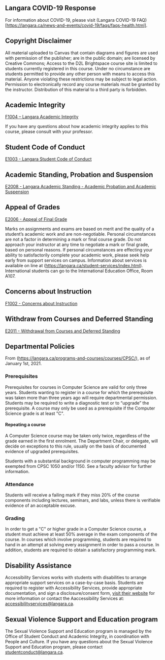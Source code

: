 ## Langara COVID-19 Response

For information about COVID-19, please visit (Langara COVID-19 FAQ)[https://langara.ca/news-and-events/covid-19/faqs/faqs-health.html].
## Copyright Disclaimer

<!-- Diagrams and figures included in lecture presentations adhere to [Copyright Guidelines for UBC Faculty, Staff and Students](https://copyright.ubc.ca/requirements/copyright-guidelines/) and [UBC Fair Dealing Requirements for Faculty and Staff](https://copyright.ubc.ca/requirements/fair-dealing/).
Some of these figures and images are subject to copyright and will not be posted to Canvas. -->
All material uploaded to Canvas that contain diagrams and figures are used with permission of the publisher; are in the public domain; are licensed by Creative Commons;
Access to the D2L Brightspace course site is limited to students currently registered in this course. 
Under no circumstance are students permitted to provide any other person with means to access this material. 
Anyone violating these restrictions may be subject to legal action.
Permission to electronically record any course materials must be granted by the instructor.
Distribution of this material to a third party is forbidden.
## Academic Integrity

[F1004 – Langara Academic Integrity](https://langara.ca/about-langara/policies/pdf/F1004.pdf)

If you have any questions about how academic integrity applies to this course, please consult with your professor.
## Student Code of Conduct

[E1003 - Langara Student Code of Conduct](https://langara.ca/about-langara/policies/pdf/E1003.pdf)
## Academic Standing, Probation and Suspension

[E2008 - Langara Academic Standing - Academic Probation and Academic Suspension](https://langara.ca/about-langara/policies/pdf/E2008-june-2012.pdf)

## Appeal of Grades

[E2006 - Appeal of Final Grade](https://langara.ca/student-services/student-conduct-and-academic-integrity/appealsv2/grade-appeals.html)

Marks on assignments and exams are based on merit and the quality of a student’s academic work and are non-negotiable. Personal circumstances are not a factor in determining a mark or final course grade. Do not approach your instructor at any time to negotiate a mark or final grade, based on personal reasons. If personal circumstances are effecting your ability to satisfactorily complete your academic work, please seek help early from support services on campus. Information about services is available on line at (https://langara.ca/student-services/index.html). International students can go to the International Education Office, Room A107.

## Concerns about Instruction

[F1002 - Concerns about Instruction](https://langara.ca/about-langara/policies/pdf/F1002.pdf)

## Withdraw from Courses and Deferred Standing

[E2011 - Withdrawal from Courses and Deferred Standing](https://langara.ca/about-langara/policies/pdf/E2011.pdf)
## Departmental Policies
From (https://langara.ca/programs-and-courses/courses/CPSC/), as of January 1st, 2021.
### Prerequisites
Prerequisites for courses in Computer Science are valid for only three years. Students wanting to register in a course for which the prerequisite was taken more than three years ago will require departmental permission. Students may be required to write a diagnostic test or to “upgrade” the prerequisite. A course may only be used as a prerequisite if the Computer Science grade is at least "C".
#### Repeating a course
A Computer Science course may be taken only twice, regardless of the grade earned in the first enrolment. The Department Chair, or delegate, will decide on exceptions to this rule, usually on the basis of documented evidence of upgraded prerequisites.

Students with a substantial background in computer programming may be exempted from CPSC 1050 and/or 1150. See a faculty advisor for further information.
### Attendance
Students will receive a failing mark if they miss 20% of the course components including lectures, seminars, and labs, unless there is verifiable evidence of an acceptable excuse.
### Grading
In order to get a "C" or higher grade in a Computer Science course, a student must achieve at least 50% average in the exam components of the course.
In courses which involve programming, students are required to hand in an attempt at solving every assignment in order to pass a course. In addition, students are required to obtain a satisfactory programming mark.

## Disability Assistance

Accessibility Services works with students with disabilities to arrange appropriate support services on a case-by-case basis. Students are required to register with Accessibility Services, provide appropriate documentation, and sign a disclosure/consent form, [visit their website](https://langara.ca/student-services/accessibility-services/index.html) for more information or contact the Aaccessibility Services at: [accessibilityservices@langara.ca](mailto:accessibilityservices@langara.ca).

## Sexual Violence Support and Education program

The Sexual Violence Support and Education program is managed by the Office of Student Conduct and Academic Integrity, in coordination with People and Culture. If you have any questions about the Sexual Violence Support and Education program, please contact [studentconduct@langara.ca](studentconduct@langara.ca). 

<!-- 
UBC provides resources to support student learning and to maintain healthy lifestyles but recognizes that sometimes crises arise and so there are additional resources to access including those for survivors of sexual violence.
UBC values respect for the person and ideas of all members of the academic community.
Harassment and discrimination are not tolerated nor is suppression of academic freedom. 
UBC provides appropriate accommodation for students with disabilities and for religious and cultural observances. 
UBC values academic honesty and students are expected to acknowledge the ideas generated by others and to uphold the highest academic standards in all of their actions. Details of the policies and how to access support are available [here](https://senate.ubc.ca/policies-resources-support-student-success).

### Online learning for international students

During this pandemic, the shift to online learning has greatly altered teaching and studying at UBC, including changes to health and safety considerations.
Keep in mind that some UBC courses might cover topics that are censored or considered illegal by non-Canadian governments.
This may include, but is not limited to, human rights, representative government, defamation, obscenity, gender or sexuality, and historical or current geopolitical controversies.
If you are a student living abroad, you will be subject to the laws of your local jurisdiction, and your local authorities might limit your access to course material or take punitive action against you. UBC is strongly committed to academic freedom, but has no control over foreign authorities (please visit [this calendar page](http://www.calendar.ubc.ca/okanagan/index.cfm?tree=3,293,866,0) for an articulation of the values of the University conveyed in the Senate Statement on Academic Freedom).
Thus, we recognize that students will have legitimate reason to exercise caution in studying certain subjects.
If you have concerns regarding your personal situation, consider postponing taking a course with manifest risks, until you are back on campus or reach out to your academic advisor to find substitute courses. 
For further information and support, please visit: [https://academic.ubc.ca/support-resources/freedom-expression/](https://academic.ubc.ca/support-resources/freedom-expression/). -->
